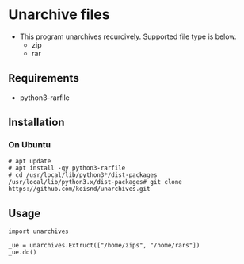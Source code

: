 # Unarchive files

* This program unarchives recurcively. Supported file type is below.
  * zip
  * rar

## Requirements

* python3-rarfile

## Installation

### On Ubuntu

```
# apt update
# apt install -qy python3-rarfile
# cd /usr/local/lib/python3*/dist-packages
/usr/local/lib/python3.x/dist-packages# git clone https://github.com/koisnd/unarchives.git
```

## Usage

```
import unarchives

_ue = unarchives.Extruct(["/home/zips", "/home/rars"])
_ue.do()
```
